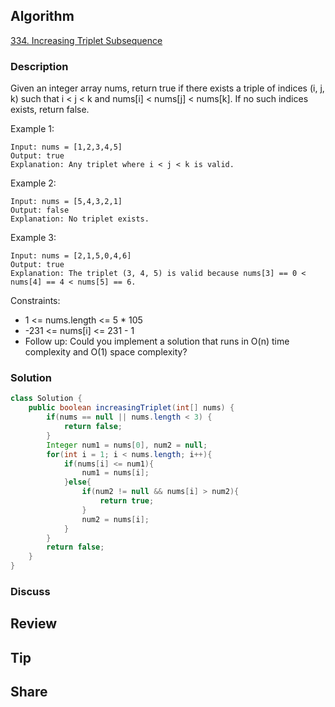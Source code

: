 ## Algorithm

[334. Increasing Triplet Subsequence](https://leetcode.com/problems/increasing-triplet-subsequence/)

### Description

Given an integer array nums, return true if there exists a triple of indices (i, j, k) such that i < j < k and nums[i] < nums[j] < nums[k]. If no such indices exists, return false.


Example 1:

```
Input: nums = [1,2,3,4,5]
Output: true
Explanation: Any triplet where i < j < k is valid.
```

Example 2:

```
Input: nums = [5,4,3,2,1]
Output: false
Explanation: No triplet exists.
```

Example 3:

```
Input: nums = [2,1,5,0,4,6]
Output: true
Explanation: The triplet (3, 4, 5) is valid because nums[3] == 0 < nums[4] == 4 < nums[5] == 6.
```

Constraints:

- 1 <= nums.length <= 5 * 105
- -231 <= nums[i] <= 231 - 1
- Follow up: Could you implement a solution that runs in O(n) time complexity and O(1) space complexity?

### Solution

```java
class Solution {
    public boolean increasingTriplet(int[] nums) {
        if(nums == null || nums.length < 3) {
            return false;
        }
        Integer num1 = nums[0], num2 = null;
        for(int i = 1; i < nums.length; i++){
            if(nums[i] <= num1){
                num1 = nums[i];
            }else{
                if(num2 != null && nums[i] > num2){
                    return true;
                }
                num2 = nums[i];
            }
        }
        return false;
    }
}
```

### Discuss

## Review


## Tip


## Share
